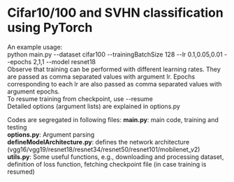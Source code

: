 # Cifar10/100 and SVHN classification using PyTorch

An example usage: <br/>
python main.py --dataset cifar100 --trainingBatchSize 128 --lr 0.1,0.05,0.01 --epochs 2,1,1 --model resnet18
<br/>
Observe that training can be performed with different learning rates. They are passed as comma separated values with argument lr.
Epochs corresponding to each lr are also passed as comma separated values with argument epochs.
<br/>
To resume training from checkpoint, use --resume
<br/>
Detailed options (argument lists) are explained in options.py
<br/>

Codes are segregated in following files:
**main.py**: main code, training and testing <br/>
**options.py**: Argument parsing <br/>
**defineModelArchitecture.py**: defines the network architecture (vgg16/vgg19/resnet18/resnet34/resnet50/resnet101/mobilenet_v2) <br/>
**utils.py**: Some useful functions, e.g., downloading and processing dataset, definition of loss function, fetching
checkpoint file (in case training is resumed) 
<br/>
